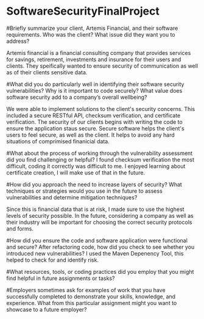 # SoftwareSecurityFinalProject
#Briefly summarize your client, Artemis Financial, and their software requirements. Who was the client? What issue did they want you to address?

  Artemis financial is a financial consulting company that provides services for savings, retirement, investments and insurance for their users and clients. They speifically wanted to ensure security of communication as well as of their clients sensitive data. 

#What did you do particularly well in identifying their software security vulnerabilities? Why is it important to code securely? What value does software security add to a company’s overall wellbeing?

  We were able to implement solutions to the client's security concerns. This included a secure RESTful API, checksum verification, and certificate verification. The security of our clients begins with writing the code to ensure the application staus secure. Secure software helps the client's users to feel secure, as well as the client. It helps to avoid any hard situations of comprimised finanicial data.

#What about the process of working through the vulnerability assessment did you find challenging or helpful?
  I found checksum verification the most difficult, coding it correctly was difficult to me. I enjoyed learning about certificate creation, I will make use of that in the future. 

#How did you approach the need to increase layers of security? What techniques or strategies would you use in the future to assess vulnerabilities and determine mitigation techniques?

  Since this is financial data that is at risk, I made sure to use the highest levels of security possible. In the future, considering a company as well as their industry will be important for choosing the correct security protocols and forms. 

#How did you ensure the code and software application were functional and secure? After refactoring code, how did you check to see whether you introduced new vulnerabilities?
  I used the Maven Depenency Tool, this helped to check for and identify risk. 

#What resources, tools, or coding practices did you employ that you might find helpful in future assignments or tasks?

#Employers sometimes ask for examples of work that you have successfully completed to demonstrate your skills, knowledge, and experience. What from this particular assignment might you want to showcase to a future employer?

